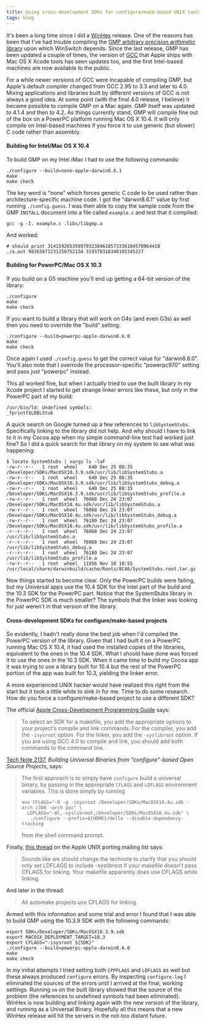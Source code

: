 ```yaml
---
title: Using cross-development SDKs for configure/make-based UNIX tools and libraries
tags: blog
---
```


It's been a long time since I did a [WinHex](http://www.wincent.com/a/products/winhex/) release. One of the reasons has been that I've had trouble compiling the [GMP arbitrary precision arithmetic library](http://swox.com/gmp/) upon which WinSwitch depends. Since the last release, GMP has been updated a couple of times, the version of [GCC](http://gcc.gnu.org/) that Apple ships with Mac OS X Xcode tools has seen updates too, and the first Intel-based machines are now available to the public.

For a while newer versions of GCC were incapable of compiling GMP, but Apple's default compiler changed from GCC 2.95 to 3.3 and later to 4.0. Mixing applications and libraries built by different versions of GCC is not always a good idea. At some point (with the final 4.0 release, I believe) it became possible to compile GMP on a Mac again. GMP itself was updated to 4.1.4 and then to 4.2. As things currently stand, GMP will compile fine out of the box on a PowerPC platform running Mac OS X 10.4. It will only compile on Intel-based machines if you force it to use generic (but slower) C code rather than assembly.





#### Building for Intel/Mac OS X 10.4

To build GMP on my Intel iMac I had to use the following commands:

    ./configure --build=none-apple-darwin8.6.1
    make
    make check

The key word is "none" which forces generic C code to be used rather than architecture-specific machine code. I got the "darwin8.6.1" value by first running `./config.guess`. I was then able to copy the sample code from the GMP `INSTALL` document into a file called `example.c` and test that it compiled:

    gcc -g -I. example.c .libs/libgmp.a

And worked:

    # should print 31415926535897932384618573336104570964418
    ./a.out 98365871231256752134 319378318340103345227

#### Building for PowerPC/Mac OS X 10.3

If you build on a G5 machine you'll end up getting a 64-bit version of the library:

    ./configure
    make
    make check

If you want to build a library that will work on G4s (and even G3s) as well then you need to override the "build" setting:

    ./configure --build=powerpc-apple-darwin8.6.0
    make
    make check

Once again I used `./config.guess` to get the correct value for "darwin8.6.0". You'll also note that I overrode the processor-specific "powerpc970" setting and pass just "powerpc" instead.

This all worked fine, but when I actually tried to use the built library in my Xcode project I started to get strange linker errors like these, but only in the PowerPC part of my build:

    /usr/bin/ld: Undefined symbols:
    _fprintf$LDBLStub

A quick search on Google turned up a few references to `libSystemStubs`. Specifically linking to the library did not help. And why should I have to link to it in my Cocoa app when my simple command-line test had worked just fine? So I did a quick search for that library on my system to see what was happening:

    $ locate SystemStubs | xargs ls -laF
    -rw-r--r--   1 root  wheel    640 Dec 25 08:35 /Developer/SDKs/MacOSX10.3.9.sdk/usr/lib/libSystemStubs.a
    -rw-r--r--   1 root  wheel    640 Dec 25 08:35 /Developer/SDKs/MacOSX10.3.9.sdk/usr/lib/libSystemStubs_debug.a
    -rw-r--r--   1 root  wheel    640 Dec 25 08:35 /Developer/SDKs/MacOSX10.3.9.sdk/usr/lib/libSystemStubs_profile.a
    -rw-r--r--   1 root  wheel  76068 Dec 24 23:07 /Developer/SDKs/MacOSX10.4u.sdk/usr/lib/libSystemStubs.a
    -rw-r--r--   1 root  wheel  76068 Dec 24 23:07 /Developer/SDKs/MacOSX10.4u.sdk/usr/lib/libSystemStubs_debug.a
    -rw-r--r--   1 root  wheel  76180 Dec 24 23:07 /Developer/SDKs/MacOSX10.4u.sdk/usr/lib/libSystemStubs_profile.a
    -r--r--r--   1 root  wheel  76068 Dec 24 23:07 /usr/lib/libSystemStubs.a
    -r--r--r--   1 root  wheel  76068 Dec 24 23:07 /usr/lib/libSystemStubs_debug.a
    -r--r--r--   1 root  wheel  76180 Dec 24 23:07 /usr/lib/libSystemStubs_profile.a
    -rw-r--r--   1 root  wheel  11056 Nov 10 18:55 /usr/local/share/darwinbuild/cache/Roots/8C46/SystemStubs.root.tar.gz

Now things started to become clear. Only the PowerPC builds were failing, but my Universal apps use the 10.4 SDK for the Intel part of the build and the 10.3 SDK for the PowerPC part. Notice that the SystemStubs library in the PowerPC SDK is much smaller? The symbols that the linker was looking for just weren't in that version of the library.

#### Cross-development SDKs for configure/make-based projects

So evidently, I hadn't really done the best job when I'd compiled the PowerPC version of the library. Given that I had built it on a PowerPC running Mac OS X 10.4, it had used the installed copies of the libraries, equivalent to the ones in the 10.4 SDK. What I should have done was forced it to use the ones in the 10.3 SDK. When it came time to build my Cocoa app it was trying to use a library built for 10.4 but the rest of the PowerPC portion of the app was built for 10.3, yielding the linker error.

A more experienced UNIX hacker would have realized this right from the start but it took a little while to sink in for me. Time to do some research. How do you force a configure/make-based project to use a different SDK?

The official [Apple Cross-Development Programming Guide](http://developer.apple.com/documentation/DeveloperTools/Conceptual/cross_development/Using/chapter_3_section_2.html#//apple_ref/doc/uid/20002000-1114311-BABGCAAB) says:

> To select an SDK for a makefile, you add the appropriate options to your project's compile and link commands. For the compiler, you add the `-isysroot` option. For the linker, you add the `-syslibroot` option. If you are using GCC 4.0 to compile and link, you should add both commands to the command line.

[Tech Note 2137](http://developer.apple.com/technotes/tn2005/tn2137.html), *Building Universal Binaries from "configure"-based Open Source Projects*, says:

> The first approach is to simply have `configure` build a universal binary, by passing in the appropriate `CFLAGS` and `LDFLAGS` environment variables. This is done simply by running
>
>     env CFLAGS="-O -g -isysroot /Developer/SDKs/MacOSX10.4u.sdk -arch i386 -arch ppc" \
>       LDFLAGS="-Wl,-syslibroot,/Developer/SDKs/MacOSX10.4u.sdk" \
>        ./configure --prefix=${HOME}/Hello --disable-dependency-tracking
>
> from the shell command prompt.

Finally, [this thread](http://lists.apple.com/archives/unix-porting/2005/Oct/msg00003.html) on the Apple UNIX porting mailing list says:

> Sounds like we should change the technote to clarify that you should only set LDFLAGS to include -syslibroot if your makefile doesn't pass CFLAGS for linking. Your makefile apparently does use CFLAGS while linking.

And later in the thread:

> All automake projects use CFLAGS for linking.

Armed with this information and some trial and error I found that I was able to build GMP using the 10.3.9 SDK with the following commands:

    export SDK=/Developer/SDKs/MacOSX10.3.9.sdk
    export MACOSX_DEPLOYMENT_TARGET=10.3
    export CFLAGS="-isysroot ${SDK}"
    ./configure --build=powerpc-apple-darwin8.6.0
    make
    make check

In my initial attempts I tried setting both `CPPFLAGS` and `LDFLAGS` as well but these always produced `configure` errors. By inspecting `configure.log` I eliminated the sources of the errors until I arrived at the final, working settings. Running `nm` on the built library showed that the source of the problem (the references to undefined symbols had been eliminated). WinHex is now building and linking again with the new version of the library, and running as a Universal Binary. Hopefully all this means that a new WinHex release will hit the servers in the not-too distant future.
